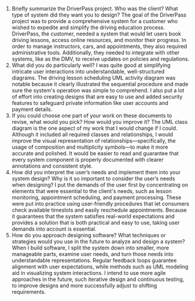 1. Briefly summarize the DriverPass project. Who was the client? What type of system did they want you to design?
   The goal of the DriverPass project was to provide a comprehensive system for a customer who wished to expedite and simplify the driving education process. DriverPass, the customer, needed a system that would let users book driving lessons, access online resources, and monitor their progress. In order to manage instructors, cars, and appointments, they also required administrative tools. Additionally, they needed to integrate with other systems, like as the DMV, to receive updates on policies and regulations.
2. What did you do particularly well?
   I was quite good at simplifying intricate user interactions into understandable, well-structured diagrams. The driving lesson scheduling UML activity diagram was notable because it clearly illustrated the sequential procedure and made sure the system's operation was simple to comprehend. I also put a lot of effort into creating designs that are easy to use and added security features to safeguard private information like user accounts and payment details.
3. If you could choose one part of your work on these documents to revise, what would you pick? How would you improve it?
   The UML class diagram is the one aspect of my work that I would change if I could. Although it included all required classes and relationships, I would improve the visual representation of relationships—specifically, the usage of composition and multiplicity symbols—to make it more accurate and polished. It would be easier to read and guarantee that every system component is properly documented with clearer annotations and consistent style.
4. How did you interpret the user’s needs and implement them into your system design? Why is it so important to consider the user’s needs when designing?
   I put the demands of the user first by concentrating on elements that were essential to the client's needs, such as lesson monitoring, appointment scheduling, and payment processing. These were put into practice using user-friendly procedures that let consumers check available timeslots and easily reschedule appointments. Because it guarantees that the system satisfies real-world expectations and provides a solution that is both practical and easy to use, taking user demands into account is essential.
5. How do you approach designing software? What techniques or strategies would you use in the future to analyze and design a system?
   When I build software, I split the system down into smaller, more manageable parts, examine user needs, and turn those needs into understandable representations. Regular feedback loops guarantee alignment with user expectations, while methods such as UML modeling aid in visualizing system interactions. I intend to use more agile approaches in the future, such iterative design and continuous testing, to improve designs and more successfully adjust to shifting requirements.
